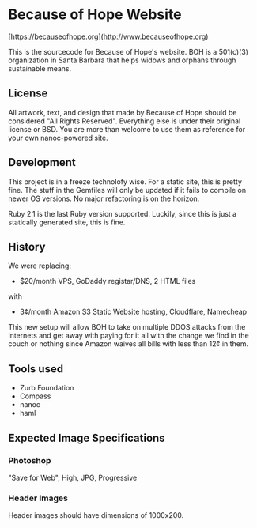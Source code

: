 # Because of Hope Website

[https://becauseofhope.org](http://www.becauseofhope.org)

This is the sourcecode for Because of Hope's website. BOH is a 501(c)(3)
organization in Santa Barbara that helps widows and orphans through sustainable
means.

## License

All artwork, text, and design that made by Because of Hope should be
considered "All Rights Reserved". Everything else is under their original
license or BSD. You are more than welcome to use them as reference for your own
nanoc-powered site.

## Development

This project is in a freeze technolofy wise. For a static site, this is pretty fine.
The stuff in the Gemfiles will only be updated if it fails to compile on newer
OS versions. No major refactoring is on the horizon.

Ruby 2.1 is the last Ruby version supported. Luckily, since this is just
a statically generated site, this is fine.

## History

We were replacing:

* $20/month VPS, GoDaddy registar/DNS, 2 HTML files

with

* 3¢/month Amazon S3 Static Website hosting, Cloudflare, Namecheap

This new setup will allow BOH to take on multiple DDOS attacks from the
internets and get away with paying for it all with the change we find in the
couch or nothing since Amazon waives all bills with less than 12¢ in them.

## Tools used

* Zurb Foundation
* Compass
* nanoc
* haml


## Expected Image Specifications

### Photoshop

"Save for Web", High, JPG, Progressive


### Header Images

Header images should have dimensions of 1000x200.
